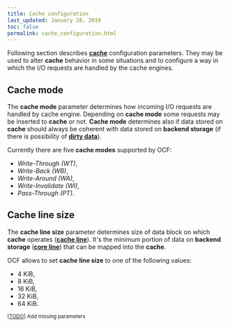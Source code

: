 ```yaml
---
title: Cache configuration
last_updated: January 28, 2019
toc: false
permalink: cache_configuration.html
---
```


Following section describes [**cache**](/cache.html) configuration
parameters. They may be used to alter **cache** behavior in some
situations and to configure a way in which the I/O requests are handled
by the cache engines.

## Cache mode

The **cache mode** parameter determines how incoming I/O requests are
handled by cache engine. Depending on **cache mode** some requests may
be inserted to **cache** or not. **Cache mode** determines also if data
stored on **cache** should always be coherent with data stored on
**backend storage** (if there is possibility of
[**dirty data**](/cache_operations.html)).

Currently there are five **cache modes** supported by OCF:
- *Write-Through (WT)*,
- *Write-Back (WB)*,
- *Write-Around (WA)*,
- *Write-Invalidate (WI)*,
- *Pass-Through (PT)*.

## Cache line size

The **cache line size** parameter determines size of data block on which
**cache** operates ([**cache line**](/cache_line.html)). It's the minimum
portion of data on **backend storage** ([**core line**](/cache_line.html))
that can be mapped into the **cache**.

OCF allows to set **cache line size** to one of the following values:
- 4 KiB,
- 8 KiB,
- 16 KiB,
- 32 KiB,
- 64 KiB.

<small>[[TODO](/authoring.html)] Add missing parameters</small>
